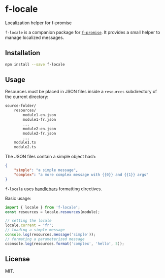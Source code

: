 # f-locale

Localization helper for f-promise

`f-locale` is a companion package for [`f-promise`](https://github.com/Sage/f-promise). 
It provides a small helper to manage localized messages.

## Installation

``` sh
npm install --save f-locale
```

## Usage

Resources must be placed in JSON files inside a `resources` subdirectory of the current directory:

``` sh
source-folder/
    resources/
        module1-en.json
        module1-fr.json
        ...
        module2-en.json
        module2-fr.json
        ...
    module1.ts
    module2.ts
```

The JSON files contain a simple object hash:

``` json
{
    "simple": "a simple message",
    "complex": "a more complex message with {{0}} and {{1}} args"
}
```

`f-locale` uses [handlebars](http://handlebarsjs.com/) formatting directives.

Basic usage:

``` js
import { locale } from 'f-locale';
const resources = locale.resources(module);

// setting the locale
locale.current = 'fr';
// loading a simple message
console.log(resources.message('simple'));
// formating a parameterized message
cconsole.log(resources.format('complex', 'hello', 5));
```


## License

MIT.

